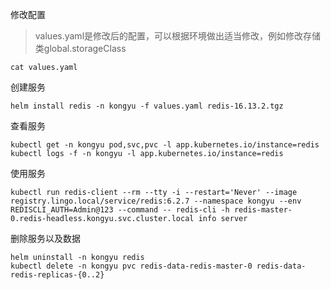 修改配置

> values.yaml是修改后的配置，可以根据环境做出适当修改，例如修改存储类global.storageClass

```
cat values.yaml
```

创建服务

```
helm install redis -n kongyu -f values.yaml redis-16.13.2.tgz
```

查看服务

```
kubectl get -n kongyu pod,svc,pvc -l app.kubernetes.io/instance=redis
kubectl logs -f -n kongyu -l app.kubernetes.io/instance=redis
```

使用服务

```
kubectl run redis-client --rm --tty -i --restart='Never' --image  registry.lingo.local/service/redis:6.2.7 --namespace kongyu --env REDISCLI_AUTH=Admin@123 --command -- redis-cli -h redis-master-0.redis-headless.kongyu.svc.cluster.local info server
```

删除服务以及数据

```
helm uninstall -n kongyu redis
kubectl delete -n kongyu pvc redis-data-redis-master-0 redis-data-redis-replicas-{0..2}
```

